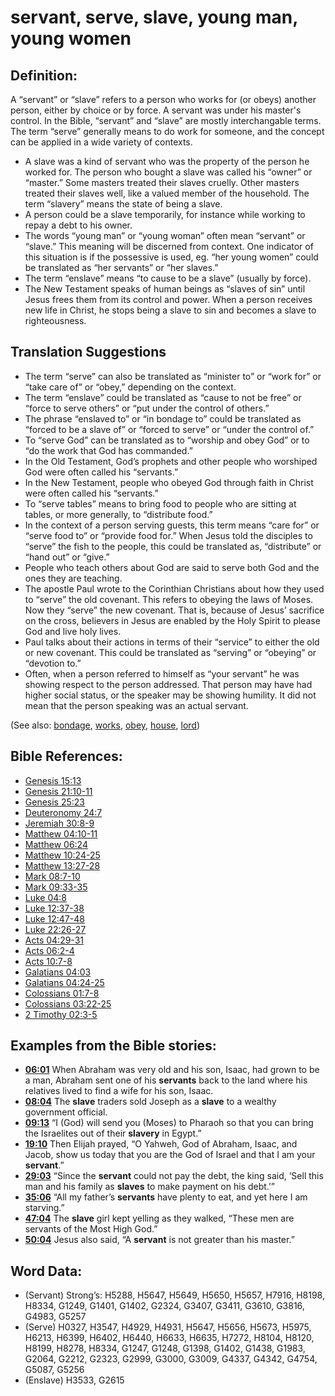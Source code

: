 # servant, serve, slave, young man, young women

## Definition:

A “servant” or “slave” refers to a person who works for (or obeys) another person, either by choice or by force. A servant was under his master's control. In the Bible, “servant” and “slave” are mostly interchangable terms.
The term “serve” generally means to do work for someone, and the concept can be applied in a wide variety of contexts.

* A slave was a kind of servant who was the property of the person he worked for. The person who bought a slave was called his “owner” or “master.” Some masters treated their slaves cruelly. Other masters treated their slaves well, like a valued member of the household. The term “slavery” means the state of being a slave.
* A person could be a slave temporarily, for instance while working to repay a debt to his owner.
* The words “young man” or “young woman” often mean “servant” or “slave.” This meaning will be discerned from context. One indicator of this situation is if the possessive is used, eg. “her young women” could be translated as “her servants” or “her slaves.”
* The term “enslave” means “to cause to be a slave” (usually by force).
* The New Testament speaks of human beings as “slaves of sin” until Jesus frees them from its control and power. When a person receives new life in Christ, he stops being a slave to sin and becomes a slave to righteousness.

## Translation Suggestions

* The term “serve” can also be translated as “minister to” or “work for” or “take care of” or “obey,” depending on the context.
* The term “enslave” could be translated as “cause to not be free” or “force to serve others” or “put under the control of others.”
* The phrase “enslaved to” or “in bondage to” could be translated as “forced to be a slave of” or “forced to serve” or “under the control of.”
* To “serve God” can be translated as to “worship and obey God” or to “do the work that God has commanded.”
* In the Old Testament, God’s prophets and other people who worshiped God were often called his “servants.”
* In the New Testament, people who obeyed God through faith in Christ were often called his “servants.”
* To “serve tables” means to bring food to people who are sitting at tables, or more generally, to “distribute food.”
* In the context of a person serving guests, this term means “care for” or “serve food to” or “provide food for.” When Jesus told the disciples to “serve” the fish to the people, this could be translated as, “distribute” or “hand out” or “give.”
* People who teach others about God are said to serve both God and the ones they are teaching.
* The apostle Paul wrote to the Corinthian Christians about how they used to “serve” the old covenant. This refers to obeying the laws of Moses. Now they “serve” the new covenant. That is, because of Jesus’ sacrifice on the cross, believers in Jesus are enabled by the Holy Spirit to please God and live holy lives.
* Paul talks about their actions in terms of their “service” to either the old or new covenant. This could be translated as “serving” or “obeying” or “devotion to.”
* Often, when a person referred to himself as “your servant” he was showing respect to the person addressed. That person may have had higher social status, or the speaker may be showing humility. It did not mean that the person speaking was an actual servant.

(See also: [bondage](../kt/bond.md), [works](../kt/works.md), [obey](../other/obey.md), [house](../other/house.md), [lord](../kt/lord.md))

## Bible References:

* [Genesis 15:13](rc://en/tn/help/gen/15/13)
* [Genesis 21:10-11](rc://en/tn/help/gen/21/10)
* [Genesis 25:23](rc://en/tn/help/gen/25/23)
* [Deuteronomy 24:7](rc://en/tn/help/deu/24/7)
* [Jeremiah 30:8-9](rc://en/tn/help/jer/30/08)
* [Matthew 04:10-11](rc://en/tn/help/mat/04/10)
* [Matthew 06:24](rc://en/tn/help/mat/06/24)
* [Matthew 10:24-25](rc://en/tn/help/mat/10/24)
* [Matthew 13:27-28](rc://en/tn/help/mat/13/27)
* [Mark 08:7-10](rc://en/tn/help/mrk/08/07)
* [Mark 09:33-35](rc://en/tn/help/mrk/09/33)
* [Luke 04:8](rc://en/tn/help/luk/04/08)
* [Luke 12:37-38](rc://en/tn/help/luk/12/37)
* [Luke 12:47-48](rc://en/tn/help/luk/12/47)
* [Luke 22:26-27](rc://en/tn/help/luk/22/26)
* [Acts 04:29-31](rc://en/tn/help/act/04/29)
* [Acts 06:2-4](rc://en/tn/help/act/06/02)
* [Acts 10:7-8](rc://en/tn/help/act/10/07)
* [Galatians 04:03](rc://en/tn/help/gal/04/03)
* [Galatians 04:24-25](rc://en/tn/help/gal/04/24)
* [Colossians 01:7-8](rc://en/tn/help/col/01/07)
* [Colossians 03:22-25](rc://en/tn/help/col/03/22)
* [2 Timothy 02:3-5](rc://en/tn/help/2ti/02/03)

## Examples from the Bible stories:

* __[06:01](rc://en/tn/help/obs/06/01)__ When Abraham was very old and his son, Isaac, had grown to be a man, Abraham sent one of his __servants__ back to the land where his relatives lived to find a wife for his son, Isaac.
* __[08:04](rc://en/tn/help/obs/08/04)__ The __slave__ traders sold Joseph as a __slave__ to a wealthy government official.
* __[09:13](rc://en/tn/help/obs/09/13)__ “I (God) will send you (Moses) to Pharaoh so that you can bring the Israelites out of their __slavery__ in Egypt.”
* __[19:10](rc://en/tn/help/obs/19/10)__ Then Elijah prayed, “O Yahweh, God of Abraham, Isaac, and Jacob, show us today that you are the God of Israel and that I am your __servant__.”
* __[29:03](rc://en/tn/help/obs/29/03)__ “Since the __servant__ could not pay the debt, the king said, ‘Sell this man and his family as __slaves__ to make payment on his debt.’”
* __[35:06](rc://en/tn/help/obs/35/06)__ “All my father’s __servants__ have plenty to eat, and yet here I am starving.”
* __[47:04](rc://en/tn/help/obs/47/04)__ The __slave__ girl kept yelling as they walked, “These men are servants of the Most High God.”
* __[50:04](rc://en/tn/help/obs/50/04)__ Jesus also said, “A __servant__ is not greater than his master.”

## Word Data:

* (Servant) Strong’s: H5288, H5647, H5649, H5650, H5657, H7916, H8198, H8334, G1249, G1401, G1402, G2324, G3407, G3411, G3610, G3816, G4983, G5257
* (Serve) H0327, H3547, H4929, H4931, H5647, H5656, H5673, H5975, H6213, H6399, H6402, H6440, H6633, H6635, H7272, H8104, H8120, H8199, H8278, H8334, G1247, G1248, G1398, G1402, G1438, G1983, G2064, G2212, G2323, G2999, G3000, G3009, G4337, G4342, G4754, G5087, G5256
* (Enslave) H3533, G2615
